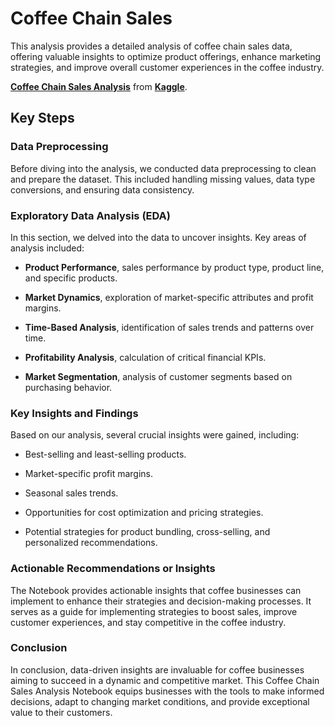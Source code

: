 # Coffee Chain Sales 

This analysis provides a detailed analysis of coffee chain sales data, offering valuable insights to optimize product offerings, enhance marketing strategies, and improve overall customer experiences in the coffee industry.

**[Coffee Chain Sales Analysis](https://www.kaggle.com/datasets/amruthayenikonda/coffee-chain-sales-dataset/data)** from **[Kaggle](https://www.kaggle.com)**.

## Key Steps

### Data Preprocessing

Before diving into the analysis, we conducted data preprocessing to clean and prepare the dataset. This included handling missing values, data type conversions, and ensuring data consistency.

### Exploratory Data Analysis (EDA)

In this section, we delved into the data to uncover insights. Key areas of analysis included:

- **Product Performance**, sales performance by product type, product line, and specific products.

- **Market Dynamics**, exploration of market-specific attributes and profit margins.

- **Time-Based Analysis**, identification of sales trends and patterns over time.

- **Profitability Analysis**, calculation of critical financial KPIs.

- **Market Segmentation**, analysis of customer segments based on purchasing behavior.

### Key Insights and Findings

Based on our analysis, several crucial insights were gained, including:

- Best-selling and least-selling products.

- Market-specific profit margins.

- Seasonal sales trends.

- Opportunities for cost optimization and pricing strategies.

- Potential strategies for product bundling, cross-selling, and personalized recommendations.

### Actionable Recommendations or Insights

The Notebook provides actionable insights that coffee businesses can implement to enhance their strategies and decision-making processes. It serves as a guide for implementing strategies to boost sales, improve customer experiences, and stay competitive in the coffee industry.

### Conclusion

In conclusion, data-driven insights are invaluable for coffee businesses aiming to succeed in a dynamic and competitive market. This Coffee Chain Sales Analysis Notebook equips businesses with the tools to make informed decisions, adapt to changing market conditions, and provide exceptional value to their customers.